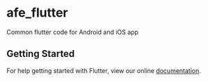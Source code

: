 # afe_flutter

Common flutter code for Android and iOS app

## Getting Started

For help getting started with Flutter, view our online
[documentation](https://flutter.dev/).
